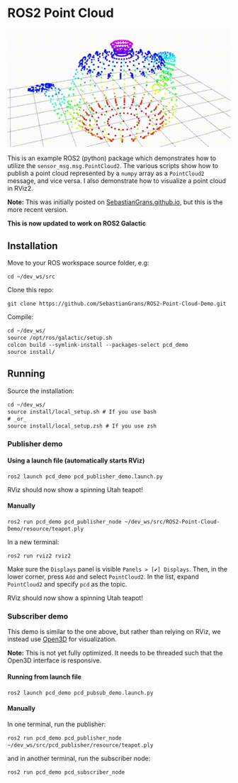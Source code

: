 # ROS2 Point Cloud 

![](demo.gif)


This is an example ROS2 (python) package which demonstrates how to utilize the `sensor_msg.msg.PointCloud2`. The various scripts show how to publish a point cloud represented by a `numpy` array as a `PointCloud2` message, and vice versa. I also demonstrate how to visualize a point cloud in RViz2.

**Note:** This was initially posted on [SebastianGrans.github.io](http://sebastiangrans.github.io), but this is the more recent version.

**This is now updated to work on ROS2 Galactic**  

## Installation

Move to your ROS workspace source folder, e.g:
```
cd ~/dev_ws/src
```
Clone this repo:
```
git clone https://github.com/SebastianGrans/ROS2-Point-Cloud-Demo.git
```
Compile:
```
cd ~/dev_ws/
source /opt/ros/galactic/setup.sh
colcon build --symlink-install --packages-select pcd_demo
source install/
```

## Running
Source the installation:
```
cd ~/dev_ws/
source install/local_setup.sh # If you use bash
# _or_
source install/local_setup.zsh # If you use zsh
```


### Publisher demo
#### Using a launch file (automatically starts RViz)
```
ros2 launch pcd_demo pcd_publisher_demo.launch.py
```
RViz should now show a spinning Utah teapot! 

#### Manually

```
ros2 run pcd_demo pcd_publisher_node ~/dev_ws/src/ROS2-Point-Cloud-Demo/resource/teapot.ply    
```
In a new terminal:
```
ros2 run rviz2 rviz2
```
Make sure the `Displays` panel is visible `Panels > [✔] Displays`. Then, in the lower corner, press `Add` and select `PointCloud2`. In the list, expand `PointCloud2` and specify `pcd` as the topic. 

RViz should now show a spinning Utah teapot! 

### Subscriber demo
This demo is similar to the one above, but rather than relying on RViz, we instead use [Open3D](http://www.open3d.org/) for visualization. 

**Note:** This is not yet fully optimized. It needs to be threaded such that the Open3D interface is responsive. 

#### Running from launch file

```
ros2 launch pcd_demo pcd_pubsub_demo.launch.py
```

#### Manually

In one terminal, run the publisher:
```
ros2 run pcd_demo pcd_publisher_node ~/dev_ws/src/pcd_publisher/resource/teapot.ply    
```
and in another terminal, run the subscriber node:
```
ros2 run pcd_demo pcd_subscriber_node
```

